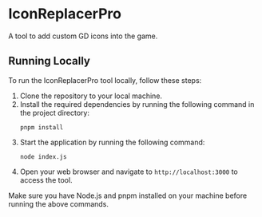 # IconReplacerPro
A tool to add custom GD icons into the game.

## Running Locally
To run the IconReplacerPro tool locally, follow these steps:

1. Clone the repository to your local machine.
2. Install the required dependencies by running the following command in the project directory:
    ```
    pnpm install
    ```
3. Start the application by running the following command:
    ```
    node index.js
    ```
4. Open your web browser and navigate to `http://localhost:3000` to access the tool.

Make sure you have Node.js and pnpm installed on your machine before running the above commands.